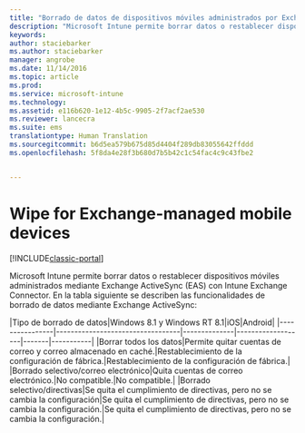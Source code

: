 ```yaml
---
title: "Borrado de datos de dispositivos móviles administrados por Exchange | Microsoft Docs"
description: "Microsoft Intune permite borrar datos o restablecer dispositivos móviles administrados mediante Exchange ActiveSync (EAS) con Intune Exchange Connector"
keywords: 
author: staciebarker
ms.author: staciebarker
manager: angrobe
ms.date: 11/14/2016
ms.topic: article
ms.prod: 
ms.service: microsoft-intune
ms.technology: 
ms.assetid: e116b620-1e12-4b5c-9905-2f7acf2ae530
ms.reviewer: lancecra
ms.suite: ems
translationtype: Human Translation
ms.sourcegitcommit: b6d5ea579b675d85d4404f289db83055642ffddd
ms.openlocfilehash: 5f8da4e28f3b680d7b5b42c1c54fac4c9c43fbe2


---
```



# <a name="wipe-for-exchange-managed-mobile-devices"></a>Wipe for Exchange-managed mobile devices

[!INCLUDE[classic-portal](../includes/classic-portal.md)]

Microsoft Intune permite borrar datos o restablecer dispositivos móviles administrados mediante Exchange ActiveSync (EAS) con Intune Exchange Connector. En la tabla siguiente se describen las funcionalidades de borrado de datos mediante Exchange ActiveSync:

|Tipo de borrado de datos|Windows 8.1 y Windows RT 8.1|iOS|Android|
|----------------|----------------------------------|--------------|-------------------|-------|-----------|
|Borrar todos los datos|Permite quitar cuentas de correo y correo almacenado en caché.|Restablecimiento de la configuración de fábrica.|Restablecimiento de la configuración de fábrica.|
|Borrado selectivo/correo electrónico|Quita cuentas de correo electrónico.|No compatible.|No compatible.|
|Borrado selectivo/directivas|Se quita el cumplimiento de directivas, pero no se cambia la configuración|Se quita el cumplimiento de directivas, pero no se cambia la configuración.|Se quita el cumplimiento de directivas, pero no se cambia la configuración.|



<!--HONumber=Dec16_HO2-->


